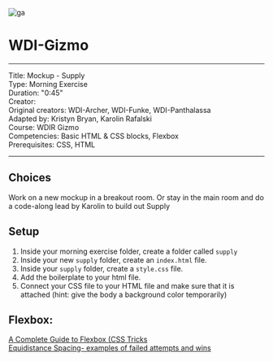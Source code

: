 ![ga](http://mobbook.generalassemb.ly/ga_cog.png)

# WDI-Gizmo

---

Title: Mockup - Supply<br>
Type: Morning Exercise <br>
Duration: "0:45"<br>
Creator:<br>
    Original creators: WDI-Archer, WDI-Funke, WDI-Panthalassa<br>
    Adapted by: Kristyn Bryan, Karolin Rafalski<br>
    Course: WDIR Gizmo<br>
Competencies: Basic HTML & CSS blocks, Flexbox<br>
Prerequisites: CSS, HTML <br>

---


## Choices
Work on a new mockup in a breakout room. Or stay in the main room and do a code-along lead by Karolin to build out Supply 

## Setup



1. Inside your morning exercise folder, create a folder called `supply`<br>
2. Inside your new `supply` folder, create an `index.html` file.<br>
2. Inside your `supply` folder, create a `style.css` file.<br>
3. Add the boilerplate to your html file.<br>
4. Connect your CSS file to your HTML file and make sure that it is attached (hint: give the body a background color temporarily)<br>



## Flexbox:
[A Complete Guide to Flexbox (CSS Tricks](https://css-tricks.com/snippets/css/a-guide-to-flexbox/) <br>
[Equidistance Spacing- examples of failed attempts and wins](https://css-tricks.com/equidistant-objects-with-css/)
